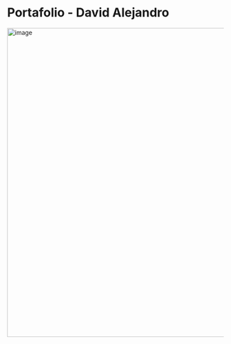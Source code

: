 # Portafolio - David Alejandro

<img width="720" alt="image" src="https://github.com/user-attachments/assets/0a8891b6-c924-4f3b-9bf4-daf33915a7d2">

